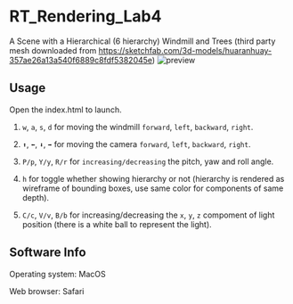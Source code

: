 # RT_Rendering_Lab4
A Scene with a Hierarchical (6 hierarchy) Windmill and Trees (third party mesh downloaded from https://sketchfab.com/3d-models/huaranhuay-357ae26a13a540f6889c8fdf5382045e)
![preview](image-1.png)

## Usage

Open the index.html to launch.

1. `w`, `a`, `s`, `d` for moving the windmill `forward`, `left`, `backward`, `right`.

2. `⬆️`, `⬅️`, `⬇️`, `➡️` for moving the camera `forward`, `left`, `backward`, `right`.

3. `P/p`, `Y/y`, `R/r` for `increasing/decreasing` the pitch, yaw and roll angle. 

4. `h` for toggle whether showing hierarchy or not (hierarchy is rendered as wireframe of bounding boxes, use same color for components of same depth).

5. `C/c`, `V/v`, `B/b` for increasing/decreasing the `x`, `y`, `z` compoment of light position (there is a white ball to represent the light).

## Software Info
Operating system: MacOS

Web browser: Safari